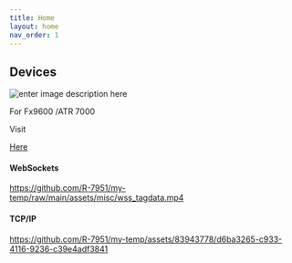 ```yaml
---
title: Home
layout: home
nav_order: 1
---
```





## Devices


![enter image description here](https://www.zebra.com/content/dam/zebra_dam/global/zcom-web-production/web-production-photography/web004/fxr90-ethernet-4-port-photography-website-front-right-facing-with-shadow-3x2-3600.jpg.imgw.3600.3600.jpg)


For Fx9600 /ATR 7000

Visit 

[Here](https://zebradevs.github.io/rfid-ziotc-docs)




#### WebSockets

https://github.com/R-7951/my-temp/raw/main/assets/misc/wss_tagdata.mp4

#### TCP/IP



https://github.com/R-7951/my-temp/assets/83943778/d6ba3265-c933-4116-9236-c39e4adf3841

